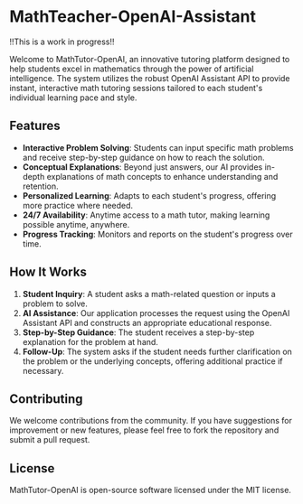 # MathTeacher-OpenAI-Assistant
!!This is a work in progress!!

Welcome to MathTutor-OpenAI, an innovative tutoring platform designed to help students excel in mathematics through the power of artificial intelligence. The system utilizes the robust OpenAI Assistant API to provide instant, interactive math tutoring sessions tailored to each student's individual learning pace and style.

## Features

- **Interactive Problem Solving**: Students can input specific math problems and receive step-by-step guidance on how to reach the solution.
- **Conceptual Explanations**: Beyond just answers, our AI provides in-depth explanations of math concepts to enhance understanding and retention.
- **Personalized Learning**: Adapts to each student's progress, offering more practice where needed.
- **24/7 Availability**: Anytime access to a math tutor, making learning possible anytime, anywhere.
- **Progress Tracking**: Monitors and reports on the student's progress over time.

## How It Works

1. **Student Inquiry**: A student asks a math-related question or inputs a problem to solve.
2. **AI Assistance**: Our application processes the request using the OpenAI Assistant API and constructs an appropriate educational response.
3. **Step-by-Step Guidance**: The student receives a step-by-step explanation for the problem at hand.
4. **Follow-Up**: The system asks if the student needs further clarification on the problem or the underlying concepts, offering additional practice if necessary.

## Contributing

We welcome contributions from the community. If you have suggestions for improvement or new features, please feel free to fork the repository and submit a pull request.

## License

MathTutor-OpenAI is open-source software licensed under the MIT license.